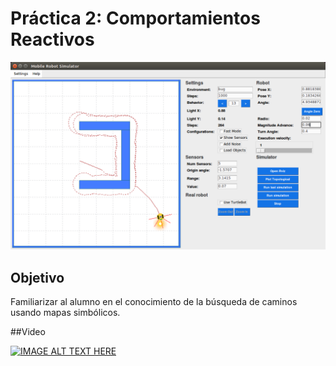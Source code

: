 # Práctica 2: Comportamientos Reactivos


![GUI](https://github.com/mmichelj/RM_P02/blob/master/bug1.png)

## Objetivo

Familiarizar al alumno en el conocimiento de la búsqueda de
caminos usando mapas simbólicos.

##Video

[![IMAGE ALT TEXT HERE](http://img.youtube.com/vi/xKB1tlidvLo/0.jpg)](http://www.youtube.com/watch?v=xKB1tlidvLo)
